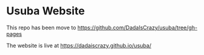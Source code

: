 # Usuba Website

This repo has been move to https://github.com/DadaIsCrazy/usuba/tree/gh-pages

The website is live at https://dadaiscrazy.github.io/usuba/
